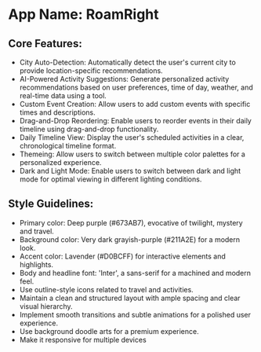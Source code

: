 # **App Name**: RoamRight

## Core Features:

- City Auto-Detection: Automatically detect the user's current city to provide location-specific recommendations.
- AI-Powered Activity Suggestions: Generate personalized activity recommendations based on user preferences, time of day, weather, and real-time data using a tool.
- Custom Event Creation: Allow users to add custom events with specific times and descriptions.
- Drag-and-Drop Reordering: Enable users to reorder events in their daily timeline using drag-and-drop functionality.
- Daily Timeline View: Display the user's scheduled activities in a clear, chronological timeline format.
- Themeing: Allow users to switch between multiple color palettes for a personalized experience.
- Dark and Light Mode: Enable users to switch between dark and light mode for optimal viewing in different lighting conditions.

## Style Guidelines:

- Primary color: Deep purple (#673AB7), evocative of twilight, mystery and travel.
- Background color: Very dark grayish-purple (#211A2E) for a modern look.
- Accent color: Lavender (#D0BCFF) for interactive elements and highlights.
- Body and headline font: 'Inter', a sans-serif for a machined and modern feel.
- Use outline-style icons related to travel and activities.
- Maintain a clean and structured layout with ample spacing and clear visual hierarchy.
- Implement smooth transitions and subtle animations for a polished user experience.
- Use background doodle arts for a premium experience.
- Make it responsive for multiple devices